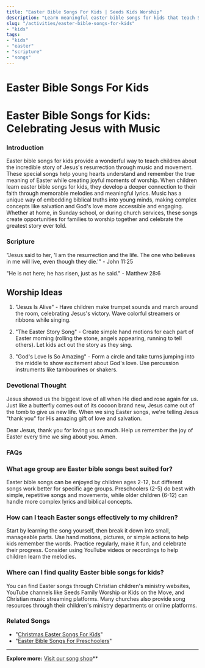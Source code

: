 ```yaml
---
title: "Easter Bible Songs For Kids | Seeds Kids Worship"
description: "Learn meaningful easter bible songs for kids that teach Scripture through music. Interactive worship resources for kids and families."
slug: "/activities/easter-bible-songs-for-kids"
- "kids"
tags:
- "kids"
- "easter"
- "scripture"
- "songs"
---
```


# Easter Bible Songs For Kids

# Easter Bible Songs for Kids: Celebrating Jesus with Music

### Introduction
Easter bible songs for kids provide a wonderful way to teach children about the incredible story of Jesus's resurrection through music and movement. These special songs help young hearts understand and remember the true meaning of Easter while creating joyful moments of worship. When children learn easter bible songs for kids, they develop a deeper connection to their faith through memorable melodies and meaningful lyrics. Music has a unique way of embedding biblical truths into young minds, making complex concepts like salvation and God's love more accessible and engaging. Whether at home, in Sunday school, or during church services, these songs create opportunities for families to worship together and celebrate the greatest story ever told.

### Scripture
"Jesus said to her, 'I am the resurrection and the life. The one who believes in me will live, even though they die.'" - John 11:25

"He is not here; he has risen, just as he said." - Matthew 28:6

## Worship Ideas
1. "Jesus Is Alive" - Have children make trumpet sounds and march around the room, celebrating Jesus's victory. Wave colorful streamers or ribbons while singing.

2. "The Easter Story Song" - Create simple hand motions for each part of Easter morning (rolling the stone, angels appearing, running to tell others). Let kids act out the story as they sing.

3. "God's Love Is So Amazing" - Form a circle and take turns jumping into the middle to show excitement about God's love. Use percussion instruments like tambourines or shakers.

### Devotional Thought
Jesus showed us the biggest love of all when He died and rose again for us. Just like a butterfly comes out of its cocoon brand new, Jesus came out of the tomb to give us new life. When we sing Easter songs, we're telling Jesus "thank you" for His amazing gift of love and salvation.

Dear Jesus, thank you for loving us so much. Help us remember the joy of Easter every time we sing about you. Amen.

### FAQs

### What age group are Easter bible songs best suited for?
Easter bible songs can be enjoyed by children ages 2-12, but different songs work better for specific age groups. Preschoolers (2-5) do best with simple, repetitive songs and movements, while older children (6-12) can handle more complex lyrics and biblical concepts.

### How can I teach Easter songs effectively to my children?
Start by learning the song yourself, then break it down into small, manageable parts. Use hand motions, pictures, or simple actions to help kids remember the words. Practice regularly, make it fun, and celebrate their progress. Consider using YouTube videos or recordings to help children learn the melodies.

### Where can I find quality Easter bible songs for kids?
You can find Easter songs through Christian children's ministry websites, YouTube channels like Seeds Family Worship or Kids on the Move, and Christian music streaming platforms. Many churches also provide song resources through their children's ministry departments or online platforms.

### Related Songs

- "[Christmas Easter Songs For Kids](/activities/christmas-easter-songs-for-kids/)"
- "[Easter Bible Songs For Preschoolers](/activities/easter-bible-songs-for-preschoolers/)"

---

**Explore more:** [Visit our song shop](https://seedskidsworship.com/shop)**

<!-- Schema Markup -->
<script type="application/ld+json">
{
  "@context": "https://schema.org",
  "@type": "MusicRecording",
  "name": "Easter Bible Songs For Kids",
  "byArtist": {
    "@type": "MusicGroup",
    "name": "Seeds Kids Worship"
  },
  "isFamilyFriendly": true,
  "url": "https://seedskidsworship.com/activities/easter-bible-songs-for-kids/"
}
</script>